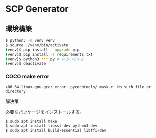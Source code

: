 # SCP Generator

## 環境構築

```sh
$ python3 -m venv venv
$ source ./venv/bin/activate
(venv)$ pip install --upgrade pip
(venv)$ pip install -r requirements.txt
(venv)$ python3 ***.py # いろいろする
(venv)$ deactivate
```

### COCO make error

```
x86_64-linux-gnu-gcc: error: pycocotools/_mask.c: No such file or directory
```

解決策

必要なパッケージをインストールする。

```sh
$ sudo apt install make
$ sudo apt install libssl-dev python3-dev
$ sudo apt install build-essential libffi-dev
```
